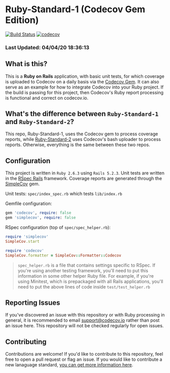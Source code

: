 # Ruby-Standard-1 (Codecov Gem Edition)

[![Build Status](https://travis-ci.org/codecov/Ruby-Standard-1.svg?branch=master)](https://travis-ci.org/codecov/Ruby-Standard-1) [![codecov](https://codecov.io/gh/codecov/Ruby-Standard-1/branch/master/graph/badge.svg)](https://codecov.io/gh/codecov/Ruby-Standard-1)

### Last Updated: 04/04/20 18:36:13

## What is this?

This is a **Ruby on Rails** application, with basic unit tests, for which coverage is uploaded to Codecov on a daily basis via the [Codecov Gem](https://rubygems.org/gems/codecov/versions/0.1.4). It can also serve as an example for how to integrate Codecov into your Ruby project. If the build is passing for this project, then Codecov's Ruby report processing is functional and correct on codecov.io.

## What's the difference between `Ruby-Standard-1` and `Ruby-Standard-2`?

This repo, Ruby-Standard-1, uses the Codecov gem to process coverage reports, while [Ruby-Standard-2](https://github.com/codecov/Ruby-Standard-2) uses Codecov's bash uploader to process reports. Otherwise, everything is the same between these two repos.

## Configuration

This project is written in `Ruby 2.6.3` using `Rails 5.2.3`. Unit tests are written in the [RSpec Rails](https://github.com/rspec/rspec-rails) framework. Coverage reports are generated through the [SimpleCov](https://github.com/colszowka/simplecov) gem.

Unit tests: `spec/index_spec.rb` which tests `lib/index.rb`

Gemfile configuration:
```ruby
gem 'codecov', require: false
gem 'simplecov', require: false
```
RSpec configuration (top of `spec/spec_helper.rb`):
```ruby
require 'simplecov'
SimpleCov.start

require 'codecov'
SimpleCov.formatter = SimpleCov::Formatter::Codecov
```
> `spec_helper.rb` is a file that contains settings specific to RSpec. If you're using another testing framework, you'll need to put this information in some other helper Ruby file. For example, if you're using Minitest, which is prepackaged with all Rails applications, you'll need to put the above lines of code inside `test/test_helper.rb`

## Reporting Issues

If you've discovered an issue with this repository or with Ruby processing in general, it is recommended to email support@codecov.io rather than post an issue here. This repository will not be checked regularly for open issues.

## Contributing

Contributions are welcome! If you'd like to contribute to this repository, feel free to open a pull request or flag an issue. If you would like to contribute a new lanaguage standard, [you can get more information here](https://github.com/codecov/standards-scripts/blob/master/README.md#contributing). 
